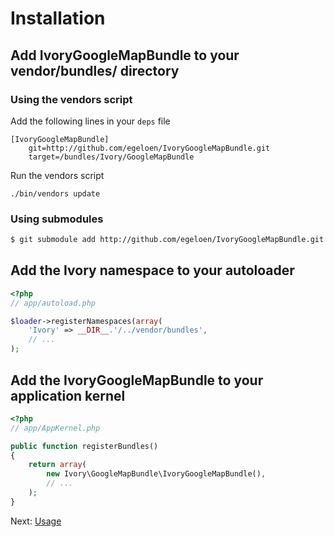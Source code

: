 # Installation

## Add IvoryGoogleMapBundle to your vendor/bundles/ directory

### Using the vendors script

Add the following lines in your ``deps`` file

```
[IvoryGoogleMapBundle]
    git=http://github.com/egeloen/IvoryGoogleMapBundle.git
    target=/bundles/Ivory/GoogleMapBundle
```

Run the vendors script

    ./bin/vendors update

### Using submodules

``` bash
$ git submodule add http://github.com/egeloen/IvoryGoogleMapBundle.git vendor/bundles/Ivory/GoogleMapBundle
```

## Add the Ivory namespace to your autoloader

``` php
<?php
// app/autoload.php

$loader->registerNamespaces(array(
    'Ivory' => __DIR__.'/../vendor/bundles',
    // ...
);
```

## Add the IvoryGoogleMapBundle to your application kernel

``` php
<?php
// app/AppKernel.php

public function registerBundles()
{
    return array(
        new Ivory\GoogleMapBundle\IvoryGoogleMapBundle(),
        // ...
    );
}
```

Next: [Usage](http://github.com/egeloen/IvoryGoogleMapBundle/blob/master/Resources/doc/usage.md)
